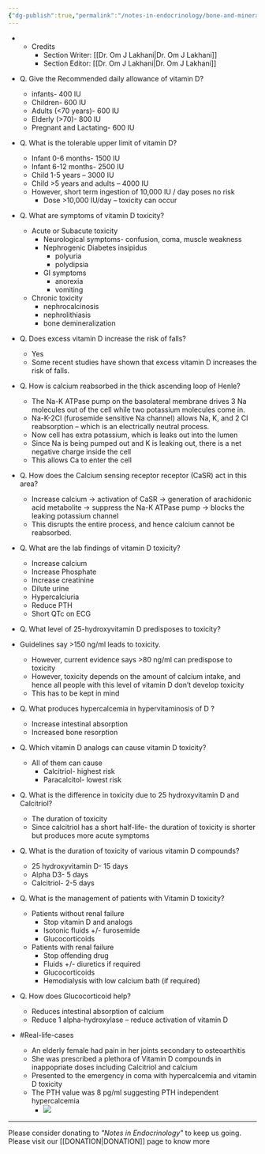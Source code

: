 ```yaml
---
{"dg-publish":true,"permalink":"/notes-in-endocrinology/bone-and-mineral-disorders/endocrinology-of-vitamin-d/vitamin-d-toxicity/"}
---
```


- - Credits
    - Section Writer: [[Dr. Om J Lakhani\|Dr. Om J Lakhani]]
    - Section Editor: [[Dr. Om J Lakhani\|Dr. Om J Lakhani]]


- Q. Give the Recommended daily allowance of vitamin D? 
    - infants- 400 IU
    - Children- 600 IU
    - Adults (<70 years)- 600 IU
    - Elderly (>70)- 800 IU
    - Pregnant and Lactating- 600 IU 


- Q. What is the tolerable upper limit of vitamin D? 
    - Infant 0-6 months- 1500 IU
    - Infant 6-12 months- 2500 IU
    - Child 1-5 years – 3000 IU
    - Child >5 years and adults – 4000 IU 
    - However, short term ingestion of 10,000 IU / day poses no risk 
        - Dose >10,000 IU/day – toxicity can occur 


- Q. What are symptoms of vitamin D toxicity? 
    - Acute or Subacute toxicity
        - Neurological symptoms- confusion, coma, muscle weakness
        - Nephrogenic Diabetes insipidus 
            - polyuria
            - polydipsia
        - GI symptoms
            - anorexia
            - vomiting
    - Chronic toxicity
        - nephrocalcinosis
        - nephrolithiasis
        - bone demineralization


- Q. Does excess vitamin D increase the risk of falls? 
    - Yes
    - Some recent studies have shown that excess vitamin D increases the risk of falls. 


- Q. How is calcium reabsorbed in the thick ascending loop of Henle? 
    - The Na-K ATPase pump on the basolateral membrane drives 3 Na molecules out of the cell while two potassium molecules come in.
    - Na-K-2Cl (furosemide sensitive Na channel) allows Na, K, and 2 Cl reabsorption – which is an electrically neutral process.
    - Now cell has extra potassium, which is leaks out into the lumen
    - Since Na is being pumped out and K is leaking out, there is a net negative charge inside the cell
    - This allows Ca to enter the cell 


- Q. How does the Calcium sensing receptor receptor (CaSR) act in this area? 
    - Increase calcium → activation of CaSR → generation of arachidonic acid metabolite → suppress the Na-K ATPase pump → blocks the leaking potassium channel
    - This disrupts the entire process, and hence calcium cannot be reabsorbed. 


- Q. What are the lab findings of vitamin D toxicity? 
    - Increase calcium
    - Increase Phosphate
    - Increase creatinine
    - Dilute urine
    - Hypercalciuria
    - Reduce PTH 
    - Short QTc on ECG


- Q. What level of 25-hydroxyvitamin D predisposes to toxicity?
- Guidelines say >150 ng/ml leads to toxicity.
    - However, current evidence says >80 ng/ml can predispose to toxicity
    - However, toxicity depends on the amount of calcium intake, and hence all people with this level of vitamin D don’t develop toxicity 
    - This has to be kept in mind 


- Q. What produces hypercalcemia in hypervitaminosis of D ? 
    - Increase intestinal absorption
    - Increased bone resorption 


- Q. Which vitamin D analogs can cause vitamin D toxicity? 
    - All of them can cause
        - Calcitriol- highest risk
        - Paracalcitol- lowest risk 


- Q. What is the difference in toxicity due to 25 hydroxyvitamin D and Calcitriol? 
    - The duration of toxicity
    - Since calcitriol has a short half-life- the duration of toxicity is shorter but produces more acute symptoms 


- Q. What is the duration of toxicity of various vitamin D compounds? 
    - 25 hydroxyvitamin D- 15 days
    - Alpha D3- 5 days
    - Calcitriol- 2-5 days 


- Q. What is the management of patients with Vitamin D toxicity? 
    - Patients without renal failure
        - Stop vitamin D and analogs 
        - Isotonic fluids +/- furosemide
        - Glucocorticoids 
    - Patients with renal failure
        - Stop offending drug
        - Fluids +/- diuretics if required
        - Glucocorticoids
        - Hemodialysis with low calcium bath (if required) 


- Q. How does Glucocorticoid help? 
    - Reduces intestinal absorption of calcium 
    - Reduce 1 alpha-hydroxylase – reduce activation of vitamin D 


- #Real-life-cases
    - An elderly female had pain in her joints secondary to osteoarthitis 
    - She was prescribed a plethora of Vitamin D compounds in inappopriate doses including Calcitriol and calcium
    - Presented to the emergency in coma with hypercalcemia and vitamin D toxicity 
    - The PTH value was 8 pg/ml suggesting PTH independent hypercalcemia 
        - ![](https://firebasestorage.googleapis.com/v0/b/firescript-577a2.appspot.com/o/imgs%2Fapp%2FMedical_learning%2F6lkMPrf3Dp.png?alt=media&token=f36968c5-15f0-4cc7-b0c2-4d271b1afbe4)

----

Please consider donating to *"Notes in Endocrinology"* to keep us going. Please visit our [[DONATION\|DONATION]] page to know more